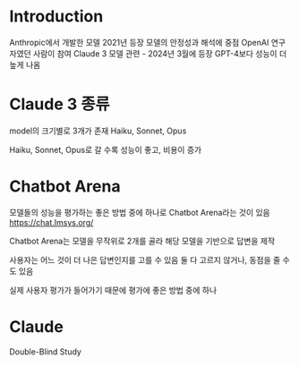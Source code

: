 # Introduction
Anthropic에서 개발한 모델
2021년 등장
모델의 안정성과 해석에 중점
OpenAI  연구자였던 사람이 참여
Claude 3 모델 관련 - 2024년 3월에 등장
GPT-4보다 성능이 더 높게 나옴

# Claude 3 종류
model의 크기별로 3개가 존재
Haiku, Sonnet, Opus

Haiku, Sonnet, Opus로 갈 수록 성능이 좋고, 비용이 증가

# Chatbot Arena
모델들의 성능을 평가하는 좋은 방법 중에 하나로 Chatbot Arena라는 것이 있음
https://chat.Imsys.org/

Chatbot Arena는 모델을 무작위로 2개를 골라 해당 모델을 기반으로 답변을 제작

사용자는 어느 것이 더 나은 답변인지를 고를 수 있음
둘 다 고르지 않거나, 동점을 줄 수도 있음

실제 사용자 평가가 들어가기 때문에 평가에 좋은 방법 중에 하나

# Claude
Double-Blind Study
